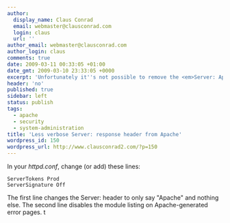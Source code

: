 ```yaml
---
author:
  display_name: Claus Conrad
  email: webmaster@clausconrad.com
  login: claus
  url: ''
author_email: webmaster@clausconrad.com
author_login: claus
comments: true
date: 2009-03-11 00:33:05 +01:00
date_gmt: 2009-03-10 23:33:05 +0000
excerpt: 'Unfortunately it''s not possible to remove the <em>Server: Apache</em> header altogether from Apache''s responses, but you can make them less verbose (and stop telling the whole world which version of Apache, OS and modules you''re running).'
header: 'no'
published: true
sidebar: left
status: publish
tags:
  - apache
  - security
  - system-administration
title: 'Less verbose Server: response header from Apache'
wordpress_id: 150
wordpress_url: http://www.clausconrad2.com/?p=150
---
```

In your _httpd.conf_, change (or add) these lines:

```
ServerTokens Prod
ServerSignature Off
```

The first line changes the Server: header to only say "Apache" and nothing else. The second line disables the module listing on Apache-generated error pages.
t